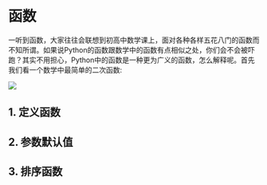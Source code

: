 # 函数

一听到函数，大家往往会联想到初高中数学课上，面对各种各样五花八门的函数而不知所谓。如果说Python的函数跟数学中的函数有点相似之处，你们会不会被吓跑？其实不用担心，Python中的函数是一种更为广义的函数，怎么解释呢。首先我们看一个数学中最简单的二次函数:

<img src="http://chart.googleapis.com/chart?cht=tx&chl= f(x) = x^2" style="border:none;">



## 1. 定义函数

## 2. 参数默认值

## 3. 排序函数